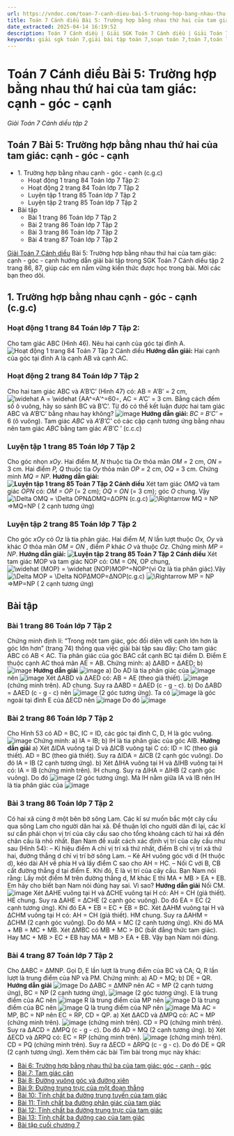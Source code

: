 ```yaml
---
url: https://vndoc.com/toan-7-canh-dieu-bai-5-truong-hop-bang-nhau-thu-hai-cua-tam-giac-canh-goc-canh-320290
title: Toán 7 Cánh diều Bài 5: Trường hợp bằng nhau thứ hai của tam giác: cạnh - góc - cạnh - Giải Toán 7 Cánh diều tập 2 - VnDoc.com
date_extracted: 2025-04-14 16:19:52
description: Toán 7 Cánh diều | Giải SGK Toán 7 Cánh diều | Giải Toán 7 Cánh diều| Giải bài tập Toán 7 Trường hợp bằng nhau thứ hai của tam giác: cạnh - góc - cạnh bao gồm lời giải chi tiết cho từng bài tập trong SGK Toán 7 tập 2 Cánh diều, mời các bạn tham khảo.
keywords: giải sgk toán 7,giải bài tập toán 7,soạn toán 7,toán 7,toán lớp 7,giải toán 7,sgk toán 7,toan 7,giai toan 7,toán 7 tập 1,toán lớp 7 tập 2,bài tập toán lớp 7,giải bài tập toán lớp 7,sgk toán 7 tập 2,toán 7 cánh diều,giải toán 7 cánh diều,giải toán 7 cánh diều bài 6 chương 7,Toán 7 cánh diều Trường hợp bằng nhau thứ hai của tam giác: cạnh - góc - cạnh,Giải Toán 7 bài 5,Trường hợp bằng nhau thứ hai của tam giác: cạnh - góc - cạnh
---
```


# Toán 7 Cánh diều Bài 5: Trường hợp bằng nhau thứ hai của tam giác: cạnh - góc - cạnh
 _Giải Toán 7 Cánh diều tập 2_
## Toán 7 Bài 5: Trường hợp bằng nhau thứ hai của tam giác: cạnh - góc - cạnh
  * 1\. Trường hợp bằng nhau cạnh - góc - cạnh \(c.g.c\)
    * Hoạt động 1 trang 84 Toán lớp 7 Tập 2: 
    * Hoạt động 2 trang 84 Toán lớp 7 Tập 2
    * Luyện tập 1 trang 85 Toán lớp 7 Tập 2
    * Luyện tập 2 trang 85 Toán lớp 7 Tập 2
  * Bài tập
    * Bài 1 trang 86 Toán lớp 7 Tập 2
    * Bài 2 trang 86 Toán lớp 7 Tập 2
    * Bài 3 trang 86 Toán lớp 7 Tập 2
    * Bài 4 trang 87 Toán lớp 7 Tập 2

[Giải Toán 7 Cánh diều](<https://vndoc.com/toan-7-canh-dieu>) Bài 5: Trường hợp bằng nhau thứ hai của tam giác: cạnh - góc - cạnh hướng dẫn giải bài tập trong SGK Toán 7 Cánh diều tập 2 trang 86, 87, giúp các em nắm vững kiến thức được học trong bài. Mời các bạn theo dõi.
## 1\. Trường hợp bằng nhau cạnh - góc - cạnh \(c.g.c\)
### **Hoạt động 1 trang 84 Toán lớp 7 Tập 2:**
Cho tam giác ABC \(Hình 46\). Nêu hai cạnh của góc tại đỉnh A.
![Hoạt động 1 trang 84 Toán 7 Tập 2 Cánh diều](https://i.vdoc.vn/data/image/2025/01/20/hoat-dong-1-trang-84-toan-7-tap-2.png)
**Hướng dẫn giải:**
Hai cạnh của góc tại đỉnh A là cạnh AB và cạnh AC.
### Hoạt động 2 trang 84 Toán lớp 7 Tập 2
Cho hai tam giác ABC và A’B’C’ \(Hình 47\) có: AB = A’B’ = 2 cm, ![\\widehat A = \\widehat {A](https://i.vdoc.vn/data/image/blank.png)A^=A′^=60∘, AC = A’C’ = 3 cm. Bằng cách đếm số ô vuông, hãy so sánh BC và B’C’. Từ đó có thể kết luận được hai tam giác ABC và A’B’C’ bằng nhau hay không?
![image](https://i.vdoc.vn/data/image/2025/01/20/cs.png)
**Hướng dẫn giải:**
_BC = B’C’ =_ 6 \(ô vuông\).
Tam giác _ABC_ và _A’B’C’_ có các cặp cạnh tương ứng bằng nhau nên tam giác _ABC_ bằng tam giác _A’B’C_ ’ \(c.c.c\)
### Luyện tập 1 trang 85 Toán lớp 7 Tập 2
Cho góc nhọn _xOy_. Hai điểm _M, N_ thuộc tia _Ox_ thỏa mãn _OM =_ 2 cm, _ON =_ 3 cm. Hai điểm _P, Q_ thuộc tia _Oy_ thỏa mãn _OP =_ 2 cm, _OQ =_ 3 cm. Chứng minh _MQ = NP_.
**Hướng dẫn giải:**
**![Luyện tập 1 trang 85 Toán 7 Tập 2 Cánh diều](https://i.vdoc.vn/data/image/2025/01/20/luyen-tap-1-trang-85-toan-7-tap-2.png)**
Xét tam giác _OMQ_ và tam giác _OPN_ có: _OM = OP_ \(= 2 cm\); _OQ = ON_ \(= 3 cm\); góc _O_ chung.
Vậy ![\\Delta OMQ = \\Delta OPN](https://i.vdoc.vn/data/image/blank.png)ΔOMQ=ΔOPN \(c.g.c\)
![\\Rightarrow MQ = NP](https://i.vdoc.vn/data/image/blank.png)⇒MQ=NP \( 2 cạnh tương ứng\)
### Luyện tập 2 trang 85 Toán lớp 7 Tập 2
Cho góc _xOy_ có _Oz_ là tia phân giác. Hai điểm _M, N_ lần lượt thuộc _Ox, Oy_ và khác _O_ thỏa mãn _OM = ON_ , điểm _P_ khác _O_ và thuộc _Oz_. Chứng minh _MP = NP_.
**Hướng dẫn giải:**
**![Luyện tập 2 trang 85 Toán 7 Tập 2 Cánh diều](https://i.vdoc.vn/data/image/2025/01/20/luyen-tap-2-trang-85-toan-7-tap-2.png)**
Xét tam giác MOP và tam giác NOP có: OM = ON, OP chung, ![\\widehat {MOP} = \\widehat {NOP}](https://i.vdoc.vn/data/image/blank.png)MOP^=NOP^\(vì Oz là tia phân giác\).Vậy ![\\Delta MOP = \\Delta NOP](https://i.vdoc.vn/data/image/blank.png)ΔMOP=ΔNOP\(c.g.c\)
![\\Rightarrow MP = NP](https://i.vdoc.vn/data/image/blank.png)⇒MP=NP \( 2 cạnh tương ứng\)
## **Bài tập**
### Bài 1 trang 86 Toán lớp 7 Tập 2
Chứng minh định lí: “Trong một tam giác, góc đối diện với cạnh lớn hơn là góc lớn hơn” \(trang 74\) thông qua việc giải bài tập sau đây:
Cho tam giác ABC có AB < AC. Tia phân giác của góc BAC cắt cạnh BC tại điểm D. Điểm E thuộc cạnh AC thoả mãn AE = AB. Chứng minh:
a\) ∆ABD = ∆AED;
b\) ![image](https://tex.vdoc.vn/?tex=%5Chat%7BB%7D%20%3E%20%5Chat%7BC%7D)
**Hướng dẫn giải**
![image](https://i.vdoc.vn/data/image/2024/05/16/Canh-goc-1.png)
a\) Do AD là tia phân giác của ![image](https://tex.vdoc.vn/?tex=%5Chat%7BBAC%7D) nên ![image](https://tex.vdoc.vn/?tex=%5Chat%7BBAD%7D%20%3D%20%5Chat%7BCAD%7D)
Xét ∆ABD và ∆AED có:
AB = AE \(theo giả thiết\).
![image](https://tex.vdoc.vn/?tex=%5Chat%7BDAB%7D%20%3D%20%5Chat%7BDAE%7D) \(chứng minh trên\).
AD chung.
Suy ra ∆ABD = ∆AED \(c - g - c\).
b\) Do ∆ABD = ∆AED \(c - g - c\) nên ![image](https://tex.vdoc.vn/?tex=%5Chat%7BABD%7D%20%3D%20%5Chat%7BAED%7D) \(2 góc tương ứng\).
Ta có ![image](https://tex.vdoc.vn/?tex=%5Chat%7BAED%7D) là góc ngoài tại đỉnh E của ∆ECD nên ![image](https://tex.vdoc.vn/?tex=%5Chat%7BAED%7D%20%3D%20%5Chat%7BECD%7D%20%2B%20%5Chat%7BEDC%7D%20%3E%20%5Chat%7BECD%7D)
Do đó ![image](https://tex.vdoc.vn/?tex=%5Chat%7BB%7D%20%3E%20%5Chat%7BC%7D)
### Bài 2 trang 86 Toán lớp 7 Tập 2
Cho Hình 53 có AD = BC, IC = ID, các góc tại đỉnh C, D, H là góc vuông.
![image](https://i.vdoc.vn/data/image/2024/05/16/Canh-goc-2.png)
Chứng minh:
a\) IA = IB;
b\) IH là tia phân giác của góc AIB.
**Hướng dẫn giải**
a\) Xét ∆IDA vuông tại D và ∆ICB vuông tại C có:
ID = IC \(theo giả thiết\).
AD = BC \(theo giả thiết\).
Suy ra ∆IDA = ∆ICB \(2 cạnh góc vuông\).
Do đó IA = IB \(2 cạnh tương ứng\).
b\) Xét ∆IHA vuông tại H và ∆IHB vuông tại H có:
IA = IB \(chứng minh trên\).
IH chung.
Suy ra ∆IHA = ∆IHB \(2 cạnh góc vuông\).
Do đó ![image](https://tex.vdoc.vn/?tex=%5Chat%7BHIA%7D%20%3D%20%5Chat%7BHIB%7D) \(2 góc tương ứng\).
Mà IH nằm giữa IA và IB nên IH là tia phân giác của ![image](https://tex.vdoc.vn/?tex=%5Chat%7BAIB%7D)
### Bài 3 trang 86 Toán lớp 7 Tập 2
Có hai xã cùng ở một bên bờ sông Lam. Các kĩ sư muốn bắc một cây cầu qua sông Lam cho người dân hai xã. Để thuận lợi cho người dân đi lại, các kĩ sư cần phải chọn vị trí của cây cầu sao cho tổng khoảng cách từ hai xã đến chân cầu là nhỏ nhất. Bạn Nam đề xuất cách xác định vị trí của cây cầu như sau \(Hình 54\):
– Kí hiệu điểm A chỉ vị trí xã thứ nhất, điểm B chỉ vị trí xã thứ hai, đường thẳng d chỉ vị trí bờ sông Lam.
– Kẻ AH vuông góc với d \(H thuộc d\), kéo dài AH về phía H và lấy điểm C sao cho AH = HC.
– Nối C với B, CB cắt đường thẳng d tại điểm E.
Khi đó, E là vị trí của cây cầu.
Bạn Nam nói rằng: Lấy một điểm M trên đường thẳng d, M khác E thì
MA + MB > EA + EB.
Em hãy cho biết bạn Nam nói đúng hay sai. Vì sao?
**Hướng dẫn giải**
Nối CM.
![image](https://i.vdoc.vn/data/image/2024/05/16/Canh-goc-3.png)
Xét ∆AHE vuông tại H và ∆CHE vuông tại H có:
AH = CH \(giả thiết\).
HE chung.
Suy ra ∆AHE = ∆CHE \(2 cạnh góc vuông\).
Do đó EA = EC \(2 cạnh tương ứng\).
Khi đó EA + EB = EC + EB = BC.
Xét ∆AHM vuông tại H và ∆CHM vuông tại H có:
AH = CH \(giả thiết\).
HM chung.
Suy ra ∆AHM = ∆CHM \(2 cạnh góc vuông\).
Do đó MA = MC \(2 cạnh tương ứng\).
Khi đó MA + MB = MC + MB.
Xét ∆MBC có MB + MC > BC \(bất đẳng thức tam giác\).
Hay MC + MB > EC + EB hay MA + MB > EA + EB.
Vậy bạn Nam nói đúng.
### Bài 4 trang 87 Toán lớp 7 Tập 2
Cho ∆ABC = ∆MNP. Gọi D, E lần lượt là trung điểm của BC và CA; Q, R lần lượt là trung điểm của NP và PM. Chứng minh:
a\) AD = MQ;
b\) DE = QR.
**Hướng dẫn giải**
![image](https://i.vdoc.vn/data/image/2024/05/16/Canh-goc-4.png)
Do ∆ABC = ∆MNP nên AC = MP \(2 cạnh tương ứng\), BC = NP \(2 cạnh tương ứng\),
![image](https://tex.vdoc.vn/?tex=%5Chat%7BACB%7D%20%3D%20%5Chat%7BMPN%7D) \(2 góc tương ứng\).
E là trung điểm của AC nên ![image](https://tex.vdoc.vn/?tex=EC%20%3D%20%5Cfrac%7B1%7D%7B2%7D%20AC)
R là trung điểm của MP nên ![image](https://tex.vdoc.vn/?tex=RP%20%3D%20%5Cfrac%7B1%7D%7B2%7D%20MP)
D là trung điểm của BC nên ![image](https://tex.vdoc.vn/?tex=CD%20%3D%20%5Cfrac%7B1%7D%7B2%7D%20BC)
Q là trung điểm của NP nên ![image](https://tex.vdoc.vn/?tex=QP%20%3D%20%5Cfrac%7B1%7D%7B2%7D%20NP)
Mà AC = MP, BC = NP nên EC = RP, CD = QP.
a\) Xét ∆ACD và ∆MPQ có:
AC = MP \(chứng minh trên\).
![image](https://tex.vdoc.vn/?tex=%5Chat%7BACD%7D%20%3D%20%5Chat%7BMQP%7D) \(chứng minh trên\).
CD = PQ \(chứng minh trên\).
Suy ra ∆ACD = ∆MPQ \(c - g - c\).
Do đó AD = MQ \(2 cạnh tương ứng\).
b\) Xét ∆ECD và ∆RPQ có:
EC = RP \(chứng minh trên\).
![image](https://tex.vdoc.vn/?tex=%5Chat%7BECD%7D%20%3D%20%5Chat%7BRPQ%7D) \(chứng minh trên\).
CD = PQ \(chứng minh trên\).
Suy ra ∆ECD = ∆RPQ \(c - g - c\).
Do đó DE = QR \(2 cạnh tương ứng\).
Xem thêm các bài Tìm bài trong mục này khác:
  * [Bài 6: Trường hợp bằng nhau thứ ba của tam giác: góc - cạnh - góc](</toan-7-canh-dieu-bai-6-truong-hop-bang-nhau-thu-ba-cua-tam-giac-goc-canh-goc-320287>)
  * [Bài 7: Tam giác cân](</toan-7-canh-dieu-bai-7-tam-giac-can-320293>)
  * [Bài 8: Đường vuông góc và đường xiên](</toan-7-bai-8-duong-vuong-goc-va-duong-xien-286939>)
  * [Bài 9: Đường trung trực của một đoạn thẳng](</toan-7-bai-9-duong-trung-truc-cua-mot-doan-thang-286940>)
  * [Bài 10: Tính chất ba đường trung tuyến của tam giác](</toan-7-bai-10-tinh-chat-ba-duong-trung-tuyen-cua-tam-giac-286979>)
  * [Bài 11: Tính chất ba đường phân giác của tam giác](</toan-7-bai-11-tinh-chat-ba-duong-phan-giac-cua-tam-giac-286980>)
  * [Bài 12: Tính chất ba đường trung trực của tam giác](</toan-7-bai-12-tinh-chat-ba-duong-trung-truc-cua-tam-giac-286986>)
  * [Bài 13: Tính chất ba đường cao của tam giác](</toan-7-bai-13-tinh-chat-ba-duong-cao-cua-tam-giac-286993>)
  * [Bài tập cuối chương 7](</toan-7-canh-dieu-bai-tap-cuoi-chuong-7-320284>)

